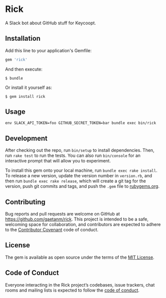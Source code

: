 # Rick

A Slack bot about GitHub stuff for Keycoopt.

## Installation

Add this line to your application's Gemfile:

```ruby
gem 'rick'
```

And then execute:

    $ bundle

Or install it yourself as:

    $ gem install rick

## Usage

```
env SLACK_API_TOKEN=foo GITHUB_SECRET_TOKEN=bar bundle exec bin/rick
```

## Development

After checking out the repo, run `bin/setup` to install dependencies. Then, run `rake test` to run the tests. You can also run `bin/console` for an interactive prompt that will allow you to experiment.

To install this gem onto your local machine, run `bundle exec rake install`. To release a new version, update the version number in `version.rb`, and then run `bundle exec rake release`, which will create a git tag for the version, push git commits and tags, and push the `.gem` file to [rubygems.org](https://rubygems.org).

## Contributing

Bug reports and pull requests are welcome on GitHub at https://github.com/gaetanm/rick. This project is intended to be a safe, welcoming space for collaboration, and contributors are expected to adhere to the [Contributor Covenant](http://contributor-covenant.org) code of conduct.

## License

The gem is available as open source under the terms of the [MIT License](https://opensource.org/licenses/MIT).

## Code of Conduct

Everyone interacting in the Rick project’s codebases, issue trackers, chat rooms and mailing lists is expected to follow the [code of conduct](https://github.com/gaetanm/rick/blob/master/CODE_OF_CONDUCT.md).
